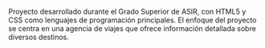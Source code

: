 Proyecto desarrollado durante el Grado Superior de ASIR, con HTML5 y CSS como lenguajes de programación principales. El enfoque del proyecto se centra en una agencia de viajes que ofrece información detallada sobre diversos destinos.
